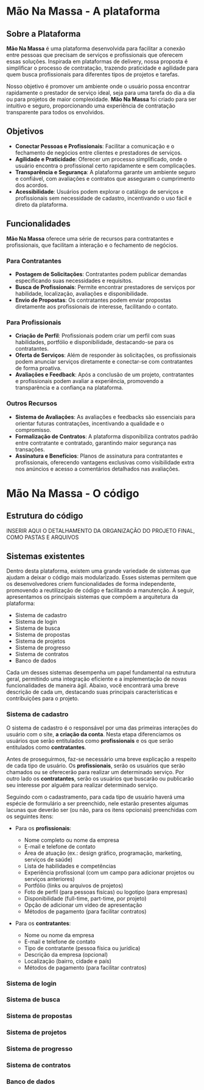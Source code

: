 # **Mão Na Massa - A plataforma**

## **Sobre a Plataforma**

**Mão Na Massa** é uma plataforma desenvolvida para facilitar a conexão entre pessoas que precisam de serviços e profissionais que oferecem essas soluções. Inspirada em plataformas de delivery, nossa proposta é simplificar o processo de contratação, trazendo praticidade e agilidade para quem busca profissionais para diferentes tipos de projetos e tarefas.

Nosso objetivo é promover um ambiente onde o usuário possa encontrar rapidamente o prestador de serviço ideal, seja para uma tarefa do dia a dia ou para projetos de maior complexidade. **Mão Na Massa** foi criado para ser intuitivo e seguro, proporcionando uma experiência de contratação transparente para todos os envolvidos.

## **Objetivos**

- **Conectar Pessoas e Profissionais**: Facilitar a comunicação e o fechamento de negócios entre clientes e prestadores de serviços.
- **Agilidade e Praticidade**: Oferecer um processo simplificado, onde o usuário encontra o profissional certo rapidamente e sem complicações.
- **Transparência e Segurança**: A plataforma garante um ambiente seguro e confiável, com avaliações e contratos que asseguram o cumprimento dos acordos.
- **Acessibilidade**: Usuários podem explorar o catálogo de serviços e profissionais sem necessidade de cadastro, incentivando o uso fácil e direto da plataforma.

## **Funcionalidades**

**Mão Na Massa** oferece uma série de recursos para contratantes e profissionais, que facilitam a interação e o fechamento de negócios. 

### Para Contratantes
- **Postagem de Solicitações**: Contratantes podem publicar demandas especificando suas necessidades e requisitos. 
- **Busca de Profissionais**: Permite encontrar prestadores de serviços por habilidade, localização, avaliações e disponibilidade.
- **Envio de Propostas**: Os contratantes podem enviar propostas diretamente aos profissionais de interesse, facilitando o contato.

### Para Profissionais
- **Criação de Perfil**: Profissionais podem criar um perfil com suas habilidades, portfólio e disponibilidade, destacando-se para os contratantes.
- **Oferta de Serviços**: Além de responder às solicitações, os profissionais podem anunciar serviços diretamente e conectar-se com contratantes de forma proativa.
- **Avaliações e Feedback**: Após a conclusão de um projeto, contratantes e profissionais podem avaliar a experiência, promovendo a transparência e a confiança na plataforma.

### Outros Recursos
- **Sistema de Avaliações**: As avaliações e feedbacks são essenciais para orientar futuras contratações, incentivando a qualidade e o compromisso.
- **Formalização de Contratos**: A plataforma disponibiliza contratos padrão entre contratante e contratado, garantindo maior segurança nas transações.
- **Assinatura e Benefícios**: Planos de assinatura para contratantes e profissionais, oferecendo vantagens exclusivas como visibilidade extra nos anúncios e acesso a comentários detalhados nas avaliações.

#   **Mão Na Massa - O código**

##  **Estrutura do código**

INSERIR AQUI O DETALHAMENTO DA ORGANIZAÇÃO DO PROJETO FINAL, COMO PASTAS E ARQUIVOS

## Sistemas existentes

Dentro desta plataforma, existem uma grande variedade de sistemas que ajudam a deixar o código mais modularizado. Esses sistemas permitem que os desenvolvedores criem funcionalidades de forma independente, promovendo a reutilização de código e facilitando a manutenção. A seguir, apresentamos os principais sistemas que compõem a arquitetura da plataforma:

*   Sistema de cadastro
*   Sistema de login
*   Sistema de busca
*   Sistema de propostas
*   Sistema de projetos
*   Sistema de progresso
*   Sistema de contratos
*   Banco de dados

Cada um desses sistemas desempenha um papel fundamental na estrutura geral, permitindo uma integração eficiente e a implementação de novas funcionalidades de maneira ágil. Abaixo, você encontrará uma breve descrição de cada um, destacando suas principais características e contribuições para o projeto.

### Sistema de cadastro

O sistema de cadastro é o responsável por uma das primeiras interações do usuário com o site, **a criação da conta**. Nesta etapa diferenciamos os usuários que serão entitulados como **profissionais** e os que serão entitulados como **contratantes**. 

Antes de proseguirmos, faz-se necessário uma breve explicação a respeito de cada tipo de usuário. Os **profissionais**, serão os usuários que serão chamados ou se oferecerão para realizar um determinado serviço. Por outro lado os **contratantes**, serão os usuários que buscarão ou publicarão seu interesse por alguém para realizar determinado serviço.

Seguindo com o cadastramento, para cada tipo de usuário haverá uma espécie de formulário a ser preenchido, nele estarão presentes algumas lacunas que deverão ser (ou não, para os itens opcionais) preenchidas com os seguintes itens:

*   Para os **profissionais**:
    - Nome completo ou nome da empresa
    - E-mail e telefone de contato
    - Área de atuação (ex.: design gráfico, programação, marketing, serviços de saúde)
    - Lista de habilidades e competências
    - Experiência profissional (com um campo para adicionar projetos ou serviços anteriores)
    - Portfólio (links ou arquivos de projetos)
    - Foto de perfil (para pessoas fisícas) ou logotipo (para empresas)
    - Disponibilidade (full-time, part-time, por projeto)
    - Opção de adicionar um vídeo de apresentação
    - Métodos de pagamento (para facilitar contratos)
 

*   Para os **contratantes**:
    - Nome ou nome da empresa
    - E-mail e telefone de contato
    - Tipo de contratante (pessoa física ou jurídica)
    - Descrição da empresa (opcional)
    - Localização (bairro, cidade e país)
    - Métodos de pagamento (para facilitar contratos)


### Sistema de login

### Sistema de busca

### Sistema de propostas

### Sistema de projetos

### Sistema de progresso

### Sistema de contratos

### Banco de dados
